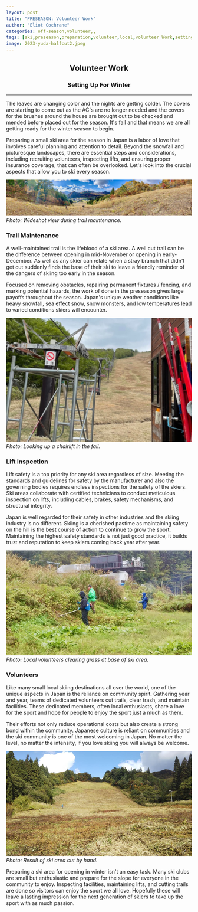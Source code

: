 ```yaml
---
layout: post
title: "PRESEASON: Volunteer Work"
author: "Eliot Cochrane"
categories: off-season,volunteer,,
tags: [ski,preseason,preparation,volunteer,local,volunteer Work,setting up for winter,ski area preparation,trail maintenance,lift inspection,volunteer contributions,community spirit,winter skiing,japanese skiing,ski safety,ski area maintenance,skiing volunteers,winter preparations]
image: 2023-yuda-halfcut2.jpeg
---
```


## <center>Volunteer Work</center>
### <center>Setting Up For Winter</center>

***

The leaves are changing color and the nights are getting colder. The covers are starting to come out as the AC's are no longer needed and the covers for the brushes around the house are brought out to be checked and mended before placed out for the season. It's fall and that means we are all getting ready for the winter season to begin.

Preparing a small ski area for the season in Japan is a labor of love that involves careful planning and attention to detail. Beyond the snowfall and picturesque landscapes, there are essential steps and considerations, including recruiting volunteers, inspecting lifts, and ensuring proper insurance coverage, that can often be overlooked. Let's look into the crucial aspects that allow you to ski every season.

![Wideshot view during trail maintenance](/assets/img/yuda-cutting-2.jpeg)
*Photo: Wideshot view during trail maintenance.*

### Trail Maintenance

A well-maintained trail is the lifeblood of a ski area. A well cut trail can be the difference between opening in mid-November or opening in early-December. As well as any skier can relate when a stray branch that didn't get cut suddenly finds the base of their ski to leave a friendly reminder of the dangers of skiing too early in the season.

Focused on removing obstacles, repairing permanent fixtures / fencing, and marking potential hazards, the work of done in the preseason gives large payoffs throughout the season. Japan's unique weather conditions like heavy snowfall, sea effect snow, snow monsters, and low temperatures lead to varied conditions skiers will encounter.

![View looking up a chairlift in the fall](/assets/img/akihachi-lift-1.jpeg)
*Photo: Looking up a chairlift in the fall.*

### Lift Inspection

Lift safety is a top priority for any ski area regardless of size. Meeting the standards and guidelines for safety by the manufacturer and also the governing bodies requires endless inspections for the safety of the skiers. Ski areas collaborate with certified technicians to conduct meticulous inspection on lifts, including cables, brakes, safety mechanisms, and structural integrity. 

Japan is well regarded for their safety in other industries and the skiing industry is no different. Skiing is a cherished pastime as maintaining safety on the hill is the best course of action to continue to grow the sport. Maintaining the highest safety standards is not just good practice, it builds trust and reputation to keep skiers coming back year after year.

![Volunteers clearing grass at base of ski area](/assets/img/yuda-cutting-1.jpeg)
*Photo: Local volunteers clearing grass at base of ski area.*

### Volunteers

Like many small local skiing destinations all over the world, one of the unique aspects in Japan is the reliance on community spirit. Gathering year and year, teams of dedicated volunteers cut trails, clear trash, and maintain facilities. These dedicated members, often local enthusiasts, share a love for the sport and hope for people to enjoy the sport just a much as them.

Their efforts not only reduce operational costs but also create a strong bond within the community. Japanese culture is reliant on communities and the ski community is one of the most welcoming in Japan. No matter the level, no matter the intensity, if you love skiing you will always be welcome.

![Result of ski area cut by hand](/assets/img/yuda-cutting-3.jpg)
*Photo: Result of ski area cut by hand.*

Preparing a ski area for opening in winter isn't an easy task. Many ski clubs are small but enthusiastic and prepare for the slope for everyone in the community to enjoy. Inspecting facilities, maintaining lifts, and cutting trails are done so visitors can enjoy the sport we all love. Hopefully these will leave a lasting impression for the next generation of skiers to take up the sport with as much passion.